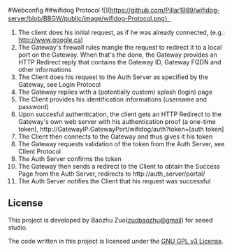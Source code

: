 #Webconfig
##wifidog Protocol
![](https://github.com/Pillar1989/wifidog-server/blob/BBGW/public/image/wifidog-Protocol.png）
1. The client does his initial request, as if he was already connected, (e.g.: http://www.google.ca)
2. The Gateway's firewall rules mangle the request to redirect it to a local port on the Gateway. When that's the done, the Gateway provides an HTTP Redirect reply that contains the Gateway ID, Gateway FQDN and other informations
3. The Client does his request to the Auth Server as specified by the Gateway, see Login Protocol
4. The Gateway replies with a (potentially custom) splash (login) page
5. The Client provides his identification informations (username and password)
6. Upon succesful authentication, the client gets an HTTP Redirect to the Gateway's own web server with his authentication proof (a one-time token), http://GatewayIP:GatewayPort/wifidog/auth?token=[auth token]
7. The Client then connects to the Gateway and thus gives it his token
8. The Gateway requests validation of the token from the Auth Server, see Client Protocol
9. The Auth Server confirms the token
10. The Gateway then sends a redirect to the Client to obtain the Success Page from the Auth Server, redirects to http://auth_server/portal/
11. The Auth Server notifies the Client that his request was successful

## License

This project is developed by Baozhu Zuo(<zuobaozhu@gmail>) for seeed studio. 

The code written in this project is licensed under the [GNU GPL v3 License](http://www.gnu.org/licenses/gpl-3.0.en.html). 

